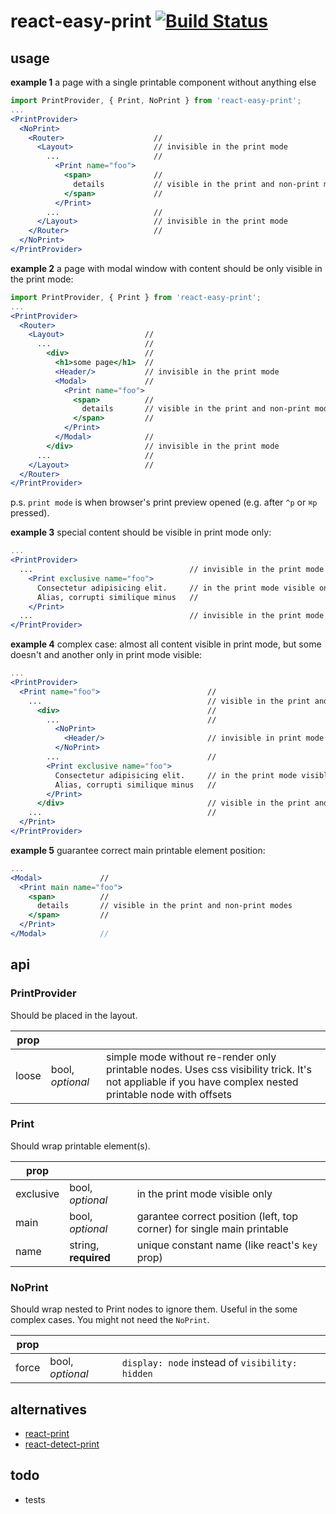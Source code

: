 # react-easy-print [![Build Status](https://travis-ci.org/a-x-/react-easy-print.svg?branch=master)](https://travis-ci.org/a-x-/react-easy-print)

## usage

**example 1** a page with a single printable component without anything else
```jsx
import PrintProvider, { Print, NoPrint } from 'react-easy-print';
...
<PrintProvider>
  <NoPrint>
    <Router>                    // 
      <Layout>                  // invisible in the print mode
        ...                     //
          <Print name="foo">
            <span>              //
              details           // visible in the print and non-print modes
            </span>             //
          </Print>
        ...                     //
      </Layout>                 // invisible in the print mode
    </Router>                   //
  </NoPrint>
</PrintProvider>
```

**example 2** a page with modal window with content should be only visible in the print mode:

```jsx
import PrintProvider, { Print } from 'react-easy-print';
...
<PrintProvider>
  <Router>
    <Layout>                  //
      ...                     //
        <div>                 //
          <h1>some page</h1>  //
          <Header/>           // invisible in the print mode
          <Modal>             //
            <Print name="foo">
              <span>          //
                details       // visible in the print and non-print modes
              </span>         //
            </Print>
          </Modal>            //
        </div>                // invisible in the print mode
      ...                     //
    </Layout>                 //
  </Router>
</PrintProvider>
```

p.s. `print mode` is when browser's print preview opened (e.g. after `^p` or `⌘p` pressed).

**example 3** special content should be visible in print mode only:
```jsx
...
<PrintProvider>
  ...                                   // invisible in the print mode
    <Print exclusive name="foo">
      Consectetur adipisicing elit.     // in the print mode visible only
      Alias, corrupti similique minus   //
    </Print>
  ...                                   // invisible in the print mode
</PrintProvider>
```

**example 4** complex case: almost all content visible in print mode, but some doesn't and another only in print mode visible:
```jsx
...
<PrintProvider>
  <Print name="foo">                        //
    ...                                     // visible in the print and non-print modes
      <div>                                 //
        ...                                 //
          <NoPrint>
            <Header/>                       // invisible in print mode
          </NoPrint>
        ...                                 //
        <Print exclusive name="foo">
          Consectetur adipisicing elit.     // in the print mode visible only
          Alias, corrupti similique minus   //
        </Print>
      </div>                                // visible in the print and non-print modes
    ...                                     //
  </Print>
</PrintProvider>
```

**example 5** guarantee correct main printable element position:
```jsx
...
<Modal>             //
  <Print main name="foo">
    <span>          //
      details       // visible in the print and non-print modes
    </span>         //
  </Print>
</Modal>            //
```

## api
### PrintProvider
Should be placed in the layout.

| prop |   |   |
| --- | --- | --- |
| loose | bool, *optional* | simple mode without re-render only printable nodes. Uses css visibility trick. It's not appliable if you have complex nested printable node with offsets |

### Print
Should wrap printable element(s).

| prop |   |   |
| --- | --- | --- |
| exclusive | bool, *optional* | in the print mode visible only |
| main | bool, *optional* | garantee correct position (left, top corner) for single main printable |
| name | string, **required** | unique constant name (like react's `key` prop) |

### NoPrint
Should wrap nested to Print nodes to ignore them.
Useful in the some complex cases. You might not need the `NoPrint`.

| prop |   |   |
| --- | --- | --- |
| force | bool, *optional* | `display: node` instead of `visibility: hidden` |

## alternatives
* [react-print](https://github.com/captray/react-print)
* [react-detect-print](https://github.com/tacomanator/react-detect-print)

## todo
* tests
